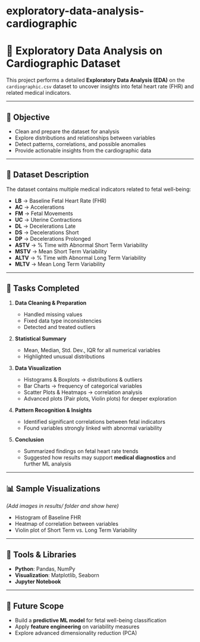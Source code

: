 # exploratory-data-analysis-cardiographic
# 🧪 Exploratory Data Analysis on Cardiographic Dataset

This project performs a detailed **Exploratory Data Analysis (EDA)** on the `cardiographic.csv` dataset to uncover insights into fetal heart rate (FHR) and related medical indicators.

---

## 🎯 Objective
- Clean and prepare the dataset for analysis  
- Explore distributions and relationships between variables  
- Detect patterns, correlations, and possible anomalies  
- Provide actionable insights from the cardiographic data  

---

## 📂 Dataset Description

The dataset contains multiple medical indicators related to fetal well-being:

- **LB** → Baseline Fetal Heart Rate (FHR)  
- **AC** → Accelerations  
- **FM** → Fetal Movements  
- **UC** → Uterine Contractions  
- **DL** → Decelerations Late  
- **DS** → Decelerations Short  
- **DP** → Decelerations Prolonged  
- **ASTV** → % Time with Abnormal Short Term Variability  
- **MSTV** → Mean Short Term Variability  
- **ALTV** → % Time with Abnormal Long Term Variability  
- **MLTV** → Mean Long Term Variability  

---

## 🔹 Tasks Completed

1. **Data Cleaning & Preparation**
   - Handled missing values  
   - Fixed data type inconsistencies  
   - Detected and treated outliers  

2. **Statistical Summary**
   - Mean, Median, Std. Dev., IQR for all numerical variables  
   - Highlighted unusual distributions  

3. **Data Visualization**
   - Histograms & Boxplots → distributions & outliers  
   - Bar Charts → frequency of categorical variables  
   - Scatter Plots & Heatmaps → correlation analysis  
   - Advanced plots (Pair plots, Violin plots) for deeper exploration  

4. **Pattern Recognition & Insights**
   - Identified significant correlations between fetal indicators  
   - Found variables strongly linked with abnormal variability  

5. **Conclusion**
   - Summarized findings on fetal heart rate trends  
   - Suggested how results may support **medical diagnostics** and further ML analysis  

---

## 📊 Sample Visualizations
*(Add images in results/ folder and show here)*  

- Histogram of Baseline FHR  
- Heatmap of correlation between variables  
- Violin plot of Short Term vs. Long Term Variability  

---

## 🚀 Tools & Libraries
- **Python**: Pandas, NumPy  
- **Visualization**: Matplotlib, Seaborn  
- **Jupyter Notebook**  

---

## 🔮 Future Scope
- Build a **predictive ML model** for fetal well-being classification  
- Apply **feature engineering** on variability measures  
- Explore advanced dimensionality reduction (PCA)  

